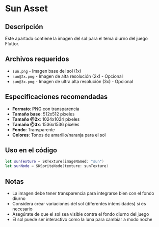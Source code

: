 # Sun Asset

## Descripción
Este apartado contiene la imagen del sol para el tema diurno del juego Fluttor.

## Archivos requeridos
- `sun.png` - Imagen base del sol (1x)
- `sun@2x.png` - Imagen de alta resolución (2x) - Opcional
- `sun@3x.png` - Imagen de ultra alta resolución (3x) - Opcional

## Especificaciones recomendadas
- **Formato**: PNG con transparencia
- **Tamaño base**: 512x512 píxeles
- **Tamaño @2x**: 1024x1024 píxeles
- **Tamaño @3x**: 1536x1536 píxeles
- **Fondo**: Transparente
- **Colores**: Tonos de amarillo/naranja para el sol

## Uso en el código
```swift
let sunTexture = SKTexture(imageNamed: "sun")
let sunNode = SKSpriteNode(texture: sunTexture)
```

## Notas
- La imagen debe tener transparencia para integrarse bien con el fondo diurno
- Considera crear variaciones del sol (diferentes intensidades) si es necesario
- Asegúrate de que el sol sea visible contra el fondo diurno del juego
- El sol puede ser interactivo como la luna para cambiar a modo noche
